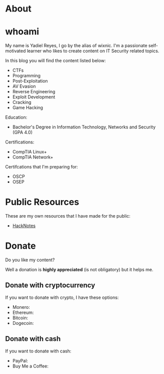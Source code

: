 # About


# whoami

My name is Yadiel Reyes, I go by the alias of wixnic. I'm a passionate self-motivated learner who likes to create content on IT Security related topics.

In this blog you will find the content listed below:
- CTFs
- Programming
- Post-Exploitation
- AV Evasion
- Reverse Engineering
- Exploit Development
- Cracking
- Game Hacking

Education:
- Bachelor's Degree in Information Technology, Networks and Security (GPA 4.0)

Certifications:
- CompTIA Linux+
- CompTIA Network+

Certifcations that I'm preparing for:
- OSCP
- OSEP

# Public Resources

These are my own resources that I have made for the public:

<ul>
    <li><a href="https://wixnic.gitbook.io/hacknotes/" target="_blank">HackNotes</a></li>
</ul>

# Donate

Do you like my content?

Well a donation is **highly appreciated** (is not obligatory) but it helps me.

## Donate with cryptocurrency

If you want to donate with crypto, I have these options:
- Monero:
- Ethereum:
- Bitcoin:
- Dogecoin:

## Donate with cash

If you want to donate with cash:
- PayPal:
- Buy Me a Coffee:
